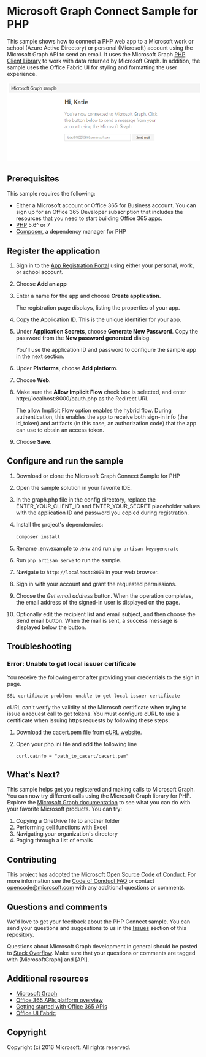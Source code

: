 # Microsoft Graph Connect Sample for PHP

This sample shows how to connect a PHP web app to a Microsoft work or school (Azure Active Directory) or personal (Microsoft) account using the Microsoft Graph API to send an email. It uses the Microsoft Graph [PHP Client Library](https://github.com/microsoftgraph/msgraph-sdk-php) to work with data returned by Microsoft Graph. In addition, the sample uses the Office Fabric UI for styling and formatting the user experience.

![PHP Connect sample screenshot](/readme-images/php-connect-sample.png)

## Prerequisites

This sample requires the following:

- Either a Microsoft account or Office 365 for Business account. You can sign up for an Office 365 Developer subscription that includes the resources that you need to start building Office 365 apps.
- [PHP](http://php.net/) 5.6^ or 7
- [Composer](https://getcomposer.org/), a dependency manager for PHP

## Register the application

1. Sign in to the [App Registration Portal](https://apps.dev.microsoft.com/) using either your personal, work, or school account.
2. Choose **Add an app**
3. Enter a name for the app and choose **Create application**.

    The registration page displays, listing the properties of your app.
    
4. Copy the Application ID. This is the unique identifier for your app.
5. Under **Application Secrets**, choose **Generate New Password**. Copy the password from the **New password generated** dialog. 

    You'll use the application ID and password to configure the sample app in the next section.

6. Upder **Platforms**, choose **Add platform**.
7. Choose **Web**.
8. Make sure the **Allow Implicit Flow** check box is selected, and enter http://localhost:8000/oauth.php as the Redirect URI. 

    The allow Implicit Flow option enables the hybrid flow. During authentication, this enables the app to receive both sign-in info (the id_token) and artifacts (in this case, an authorization code) that the app can use to obtain an access token.
    
9. Choose **Save**.

## Configure and run the sample

1. Download or clone the Microsoft Graph Connect Sample for PHP

2. Open the sample solution in your favorite IDE.

3. In the graph.php file in the config directory, replace the ENTER_YOUR_CLIENT_ID and ENTER_YOUR_SECRET placeholder values with the application ID and password you copied during registration.

4. Install the project's dependencies: 

    ```composer install```
    
5. Rename .env.example to .env and run ```php artisan key:generate```
    
6. Run ```php artisan serve``` to run the sample.

7. Navigate to `http://localhost:8000` in your web browser.

8. Sign in with your account and grant the requested permissions.

9. Choose the *Get email address* button. When the operation completes, the email address of the signed-in user is displayed on the page.

10. Optionally edit the recipient list and email subject, and then choose the Send email button. When the mail is sent, a success message is displayed below the button.

## Troubleshooting

### Error: Unable to get local issuer certificate

You receive the following error after providing your credentials to the sign in page.
```
SSL certificate problem: unable to get local issuer certificate
```

cURL can't verify the validity of the Microsoft certificate when trying to issue a request call to get tokens. You must configure cURL to use a certificate when issuing https requests by following these steps:  

1. Download the cacert.pem file from [cURL website](http://curl.haxx.se/docs/caextract.html). 
2. Open your php.ini file and add the following line

	```
	curl.cainfo = "path_to_cacert/cacert.pem"
	```

## What's Next?

This sample helps get you registered and making calls to Microsoft Graph. You can now try different calls using the Microsoft Graph library for PHP. Explore the [Microsoft Graph documentation](https://graph.microsoft.io/en-us/docs) to see what you can do with your favorite Microsoft products. You can try:

1. Copying a OneDrive file to another folder
2. Performing cell functions with Excel
3. Navigating your organization's directory
4. Paging through a list of emails

## Contributing ##

This project has adopted the [Microsoft Open Source Code of Conduct](https://opensource.microsoft.com/codeofconduct/). For more information see the [Code of Conduct FAQ](https://opensource.microsoft.com/codeofconduct/faq/) or contact [opencode@microsoft.com](mailto:opencode@microsoft.com) with any additional questions or comments.

## Questions and comments

We'd love to get your feedback about the PHP Connect sample. You can send your questions and suggestions to us in the [Issues](https://github.com/microsoftgraph/php-connect-sample/issues) section of this repository.

Questions about Microsoft Graph development in general should be posted to [Stack Overflow](http://stackoverflow.com/questions/tagged/Office365+API). Make sure that your questions or comments are tagged with [MicrosoftGraph] and [API].
  
## Additional resources

* [Microsoft Graph](http://graph.microsoft.io/)
* [Office 365 APIs platform overview](https://msdn.microsoft.com/office/office365/howto/platform-development-overview)
* [Getting started with Office 365 APIs](http://dev.office.com/getting-started/office365apis)
* [Office UI Fabric](https://github.com/OfficeDev/Office-UI-Fabric)

## Copyright
Copyright (c) 2016 Microsoft. All rights reserved.
